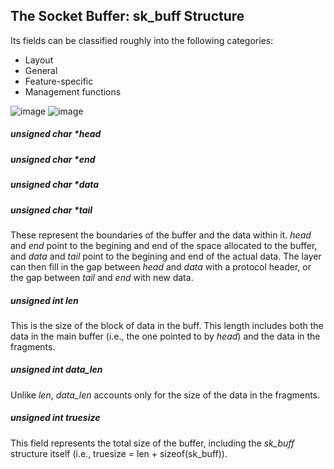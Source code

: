 ## The Socket Buffer: sk_buff Structure
Its fields can be classified roughly into the following categories: 
* Layout
* General
* Feature-specific
* Management functions

![image](https://user-images.githubusercontent.com/46720890/119327666-cd09b500-bcb5-11eb-9329-8fb298d857c5.png)
![image](https://user-images.githubusercontent.com/46720890/119327751-e874c000-bcb5-11eb-85db-21d1d474d713.png)

##### unsigned char *head
##### unsigned char *end
##### unsigned char *data
##### unsigned char *tail
These represent the boundaries of the buffer and the data within it. *head* and *end* point to the begining and end of the space allocated to the buffer, and *data* and *tail* point to the begining and end of the actual data. The layer can then fill in the gap between *head* and *data* with a protocol header, or the gap between *tail* and *end* with new data.

##### unsigned int len
This is the size of the block of data in the buff. This length includes both the data in the main buffer (i.e., the one pointed to by *head*) and the data in the fragments.

##### unsigned int data_len
Unlike *len*, *data_len* accounts only for the size of the data in the fragments.

##### unsigned int truesize
This field represents the total size of the buffer, including the *sk_buff* structure itself (i.e., truesize = len + sizeof(sk_buff)).

